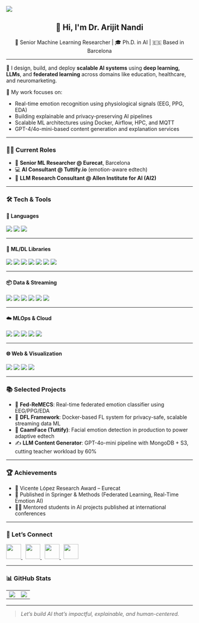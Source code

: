 ![](https://komarev.com/ghpvc/?username=officialarijit&label=PROFILE+VIEWS&style=for-the-badge)


<h2 align="center">👋 Hi, I'm Dr. Arijit Nandi</h2>

<p align="center">
  💼 Senior Machine Learning Researcher | 🎓 Ph.D. in AI | 🇪🇸 Based in Barcelona
</p>

---

🚀 I design, build, and deploy **scalable AI systems** using **deep learning, LLMs**, and **federated learning** across domains like education, healthcare, and neuromarketing.

🎯 My work focuses on:
- Real-time emotion recognition using physiological signals (EEG, PPG, EDA)
- Building explainable and privacy-preserving AI pipelines
- Scalable ML architectures using Docker, Airflow, HPC, and MQTT
- GPT-4/4o-mini-based content generation and explanation services

---

### 👨‍🔬 Current Roles
- 🔬 **Senior ML Researcher @ Eurecat**, Barcelona  
- 💻 **AI Consultant @ Tuttify.io** (emotion-aware edtech)  
- 🧪 **LLM Research Consultant @ Allen Institute for AI (AI2)**

---

### 🛠️ Tech & Tools

#### 🧠 Languages  
<p>
  <img src="https://img.shields.io/badge/Python-3776AB?style=for-the-badge&logo=python&logoColor=white" />
  <img src="https://img.shields.io/badge/MATLAB-0076A8?style=for-the-badge&logo=Mathworks&logoColor=white" />
  <img src="https://img.shields.io/badge/R-276DC3?style=for-the-badge&logo=r&logoColor=white" />
</p>

---

#### 🔬 ML/DL Libraries  
<p>
  <img src="https://img.shields.io/badge/TensorFlow-FF6F00?style=for-the-badge&logo=tensorflow&logoColor=white" />
  <img src="https://img.shields.io/badge/Keras-D00000?style=for-the-badge&logo=keras&logoColor=white" />
  <img src="https://img.shields.io/badge/PyTorch-EE4C2C?style=for-the-badge&logo=pytorch&logoColor=white" />
  <img src="https://img.shields.io/badge/scikit--learn-F7931E?style=for-the-badge&logo=scikit-learn&logoColor=white" />
  <img src="https://img.shields.io/badge/OpenCV-5C3EE8?style=for-the-badge&logo=opencv&logoColor=white" />
  <img src="https://img.shields.io/badge/NumPy-013243?style=for-the-badge&logo=numpy&logoColor=white" />
  <img src="https://img.shields.io/badge/Pandas-150458?style=for-the-badge&logo=pandas&logoColor=white" />
</p>

---

#### 📦 Data & Streaming  
<p>
  <img src="https://img.shields.io/badge/Kafka-231F20?style=for-the-badge&logo=apache-kafka&logoColor=white" />
  <img src="https://img.shields.io/badge/MQTT-6002EE?style=for-the-badge&logo=protobuf&logoColor=white" />
  <img src="https://img.shields.io/badge/RabbitMQ-FF6600?style=for-the-badge&logo=rabbitmq&logoColor=white" />
  <img src="https://img.shields.io/badge/MongoDB-47A248?style=for-the-badge&logo=mongodb&logoColor=white" />
  <img src="https://img.shields.io/badge/MySQL-4479A1?style=for-the-badge&logo=mysql&logoColor=white" />
  <img src="https://img.shields.io/badge/Snowflake-56B9DA?style=for-the-badge&logo=snowflake&logoColor=white" />
</p>

---

#### ☁️ MLOps & Cloud  
<p>
  <img src="https://img.shields.io/badge/Docker-2496ED?style=for-the-badge&logo=docker&logoColor=white" />
  <img src="https://img.shields.io/badge/MLflow-0194E2?style=for-the-badge&logo=mlflow&logoColor=white" />
  <img src="https://img.shields.io/badge/Airflow-017CEE?style=for-the-badge&logo=apache-airflow&logoColor=white" />
  <img src="https://img.shields.io/badge/AWS-232F3E?style=for-the-badge&logo=amazon-aws&logoColor=white" />
  <img src="https://img.shields.io/badge/Git-F05032?style=for-the-badge&logo=git&logoColor=white" />
</p>

---

#### 🌐 Web & Visualization  
<p>
  <img src="https://img.shields.io/badge/FastAPI-009688?style=for-the-badge&logo=fastapi&logoColor=white" />
  <img src="https://img.shields.io/badge/Flask-000000?style=for-the-badge&logo=flask&logoColor=white" />
  <img src="https://img.shields.io/badge/Streamlit-FF4B4B?style=for-the-badge&logo=streamlit&logoColor=white" />
  <img src="https://img.shields.io/badge/Plotly-3F4F75?style=for-the-badge&logo=plotly&logoColor=white" />
</p>




---

### 📚 Selected Projects
- 🧠 **Fed-ReMECS**: Real-time federated emotion classifier using EEG/PPG/EDA  
- 🧰 **DFL Framework**: Docker-based FL system for privacy-safe, scalable streaming data ML  
- 🤖 **CaamFace (Tuttify)**: Facial emotion detection in production to power adaptive edtech  
- ✍️ **LLM Content Generator**: GPT-4o-mini pipeline with MongoDB + S3, cutting teacher workload by 60%

---

### 🏆 Achievements
- 🏅 Vicente López Research Award – Eurecat  
- 📜 Published in Springer & Methods (Federated Learning, Real-Time Emotion AI)  
- 👨‍🏫 Mentored students in AI projects published at international conferences

---

### 🔗 Let’s Connect

<div align="left">
  <a href="https://www.linkedin.com/in/arin2/" target="_blank">
    <img src="https://img.shields.io/static/v1?message=LinkedIn&logo=linkedin&label=&color=0077B5&logoColor=white&labelColor=&style=for-the-badge" height="40" />
  </a>&nbsp;
  <a href="https://scholar.google.com/citations?user=4re6DoEAAAAJ&hl=en" target="_blank">
    <img src="https://img.shields.io/badge/Google%20Scholar-4285F4?style=for-the-badge&logo=google-scholar&logoColor=white" height="40" />
  </a>&nbsp;
  <a href="https://github.com/officialarijit" target="_blank">
    <img src="https://img.shields.io/badge/GitHub-181717?style=for-the-badge&logo=github" height="40" />
  </a>&nbsp;
  <a href="mailto:arijit4ai@gmail.com" target="_blank">
    <img src="https://img.shields.io/badge/Email-arijit4ai@gmail.com-D14836?style=for-the-badge&logo=gmail&logoColor=white" height="40" />
  </a>
</div>

---

### 📊 GitHub Stats

<table>
  <tr>
    <td>
      <img src="https://github-readme-stats.vercel.app/api?username=officialarijit&show_icons=true&theme=default" />
    </td>
    <td>
      <img src="https://github-readme-stats.vercel.app/api/top-langs/?username=officialarijit&layout=compact&langs_count=8" />
    </td>
  </tr>
</table>

---
> *Let’s build AI that’s impactful, explainable, and human-centered.*  

